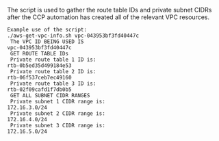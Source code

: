 The script is used to gather the route table IDs and private subnet CIDRs after the CCP automation has created all of the relevant VPC resources.

```
Example use of the script:
./aws-get-vpc-info.sh vpc-043953bf3fd40447c
 The VPC ID BEING USED IS
vpc-043953bf3fd40447c
 GET ROUTE TABLE IDs
 Private route table 1 ID is:
rtb-0b5ed35d499184e53
 Private route table 2 ID is:
rtb-06f537ceb7ec49160
 Private route table 3 ID is:
rtb-02f09cafd1f7db0b5
 GET ALL SUBNET CIDR RANGES
 Private subnet 1 CIDR range is:
172.16.3.0/24
 Private subnet 2 CIDR range is:
172.16.4.0/24
 Private subnet 3 CIDR range is:
172.16.5.0/24
```
